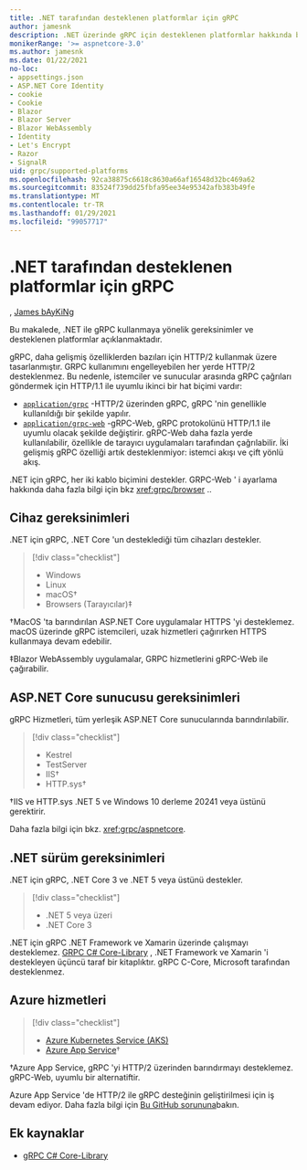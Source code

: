 ```yaml
---
title: .NET tarafından desteklenen platformlar için gRPC
author: jamesnk
description: .NET üzerinde gRPC için desteklenen platformlar hakkında bilgi edinin.
monikerRange: '>= aspnetcore-3.0'
ms.author: jamesnk
ms.date: 01/22/2021
no-loc:
- appsettings.json
- ASP.NET Core Identity
- cookie
- Cookie
- Blazor
- Blazor Server
- Blazor WebAssembly
- Identity
- Let's Encrypt
- Razor
- SignalR
uid: grpc/supported-platforms
ms.openlocfilehash: 92ca38875c6618c8630a66af16548d32bc469a62
ms.sourcegitcommit: 83524f739dd25fbfa95ee34e95342afb383b49fe
ms.translationtype: MT
ms.contentlocale: tr-TR
ms.lasthandoff: 01/29/2021
ms.locfileid: "99057717"
---
```

# <a name="grpc-for-net-supported-platforms"></a>.NET tarafından desteklenen platformlar için gRPC

, [James bAyKiNg](https://twitter.com/jamesnk)

Bu makalede, .NET ile gRPC kullanmaya yönelik gereksinimler ve desteklenen platformlar açıklanmaktadır.

gRPC, daha gelişmiş özelliklerden bazıları için HTTP/2 kullanmak üzere tasarlanmıştır. GRPC kullanımını engelleyebilen her yerde HTTP/2 desteklenmez. Bu nedenle, istemciler ve sunucular arasında gRPC çağrıları göndermek için HTTP/1.1 ile uyumlu ikinci bir hat biçimi vardır:

* [`application/grpc`](https://github.com/grpc/grpc/blob/master/doc/PROTOCOL-HTTP2.md) -HTTP/2 üzerinden gRPC, gRPC 'nin genellikle kullanıldığı bir şekilde yapılır.
* [`application/grpc-web`](https://github.com/grpc/grpc/blob/master/doc/PROTOCOL-WEB.md) -gRPC-Web, gRPC protokolünü HTTP/1.1 ile uyumlu olacak şekilde değiştirir. gRPC-Web daha fazla yerde kullanılabilir, özellikle de tarayıcı uygulamaları tarafından çağrılabilir. İki gelişmiş gRPC özelliği artık desteklenmiyor: istemci akışı ve çift yönlü akış.

.NET için gRPC, her iki kablo biçimini destekler. GRPC-Web ' i ayarlama hakkında daha fazla bilgi için bkz <xref:grpc/browser> ..

## <a name="device-requirements"></a>Cihaz gereksinimleri

.NET için gRPC, .NET Core 'un desteklediği tüm cihazları destekler.

> [!div class="checklist"]
>
> * Windows
> * Linux
> * macOS&dagger;
> * Browsers (Tarayıcılar)&Dagger;

&dagger;MacOS 'ta barındırılan ASP.NET Core uygulamalar HTTPS 'yi desteklemez. macOS üzerinde gRPC istemcileri, uzak hizmetleri çağırırken HTTPS kullanmaya devam edebilir.

&Dagger;Blazor WebAssembly uygulamalar, GRPC hizmetlerini gRPC-Web ile çağırabilir.

## <a name="aspnet-core-server-requirements"></a>ASP.NET Core sunucusu gereksinimleri

gRPC Hizmetleri, tüm yerleşik ASP.NET Core sunucularında barındırılabilir.

> [!div class="checklist"]
>
> * Kestrel
> * TestServer
> * IIS&dagger;
> * HTTP.sys&dagger;

&dagger;IIS ve HTTP.sys .NET 5 ve Windows 10 derleme 20241 veya üstünü gerektirir.

Daha fazla bilgi için bkz. <xref:grpc/aspnetcore>.

## <a name="net-version-requirements"></a>.NET sürüm gereksinimleri

.NET için gRPC, .NET Core 3 ve .NET 5 veya üstünü destekler.

> [!div class="checklist"]
>
> * .NET 5 veya üzeri
> * .NET Core 3

.NET için gRPC .NET Framework ve Xamarin üzerinde çalışmayı desteklemez. [GRPC C# Core-Library](https://grpc.io/docs/languages/csharp/quickstart/) , .NET Framework ve Xamarin 'i destekleyen üçüncü taraf bir kitaplıktır. gRPC C-Core, Microsoft tarafından desteklenmez.

## <a name="azure-services"></a>Azure hizmetleri

> [!div class="checklist"]
>
> * [Azure Kubernetes Service (AKS)](https://azure.microsoft.com/services/kubernetes-service/)
> * [Azure App Service](https://azure.microsoft.com/services/app-service/)&dagger;

&dagger;Azure App Service, gRPC 'yi HTTP/2 üzerinden barındırmayı desteklemez. gRPC-Web, uyumlu bir alternatiftir.

Azure App Service 'de HTTP/2 ile gRPC desteğinin geliştirilmesi için iş devam ediyor. Daha fazla bilgi için [Bu GitHub sorununa](https://github.com/dotnet/AspNetCore/issues/9020)bakın.

## <a name="additional-resources"></a>Ek kaynaklar

* [gRPC C# Core-Library](https://grpc.io/docs/languages/csharp/quickstart/)
